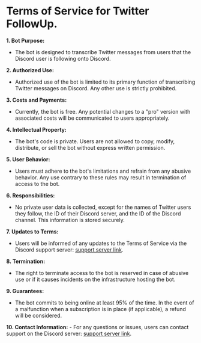 # Terms of Service for Twitter FollowUp.

**1. Bot Purpose:**
   - The bot is designed to transcribe Twitter messages from users that the Discord user is following onto Discord.

**2. Authorized Use:**
   - Authorized use of the bot is limited to its primary function of transcribing Twitter messages on Discord. Any other use is strictly prohibited.

**3. Costs and Payments:**
   - Currently, the bot is free. Any potential changes to a "pro" version with associated costs will be communicated to users appropriately.

**4. Intellectual Property:**
   - The bot's code is private. Users are not allowed to copy, modify, distribute, or sell the bot without express written permission.

**5. User Behavior:**
   - Users must adhere to the bot's limitations and refrain from any abusive behavior. Any use contrary to these rules may result in termination of access to the bot.

**6. Responsibilities:**
   - No private user data is collected, except for the names of Twitter users they follow, the ID of their Discord server, and the ID of the Discord channel. This information is stored securely.

**7. Updates to Terms:**
   - Users will be informed of any updates to the Terms of Service via the Discord support server: [support server link](https://discord.gg/rmg2jGHWkf).

**8. Termination:**
   - The right to terminate access to the bot is reserved in case of abusive use or if it causes incidents on the infrastructure hosting the bot.

**9. Guarantees:**
   - The bot commits to being online at least 95% of the time. In the event of a malfunction when a subscription is in place (if applicable), a refund will be considered.

**10. Contact Information:**
    - For any questions or issues, users can contact support on the Discord server: [support server link](https://discord.gg/rmg2jGHWkf).
